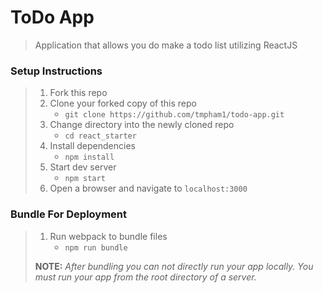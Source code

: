# ToDo App

> Application that allows you do make a todo list utilizing ReactJS 

### Setup Instructions

> 1. Fork this repo
> 1. Clone your forked copy of this repo
>    - `git clone https://github.com/tmpham1/todo-app.git`
> 1. Change directory into the newly cloned repo
>    - `cd react_starter`
> 1. Install dependencies 
>    - `npm install`
> 1. Start dev server
>    - `npm start`
> 1. Open a browser and navigate to `localhost:3000` 

### Bundle For Deployment

> 1. Run webpack to bundle files
>    - `npm run bundle`
> 
> **NOTE:** *After bundling you can not directly run your app locally. You must run your app from the root directory of a server.*
